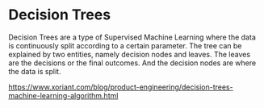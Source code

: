 # Decision Trees

Decision Trees are a type of Supervised Machine Learning where the data is continuously split according to a certain parameter. The tree can be explained by two entities, namely decision nodes and leaves. The leaves are the decisions or the final outcomes. And the decision nodes are where the data is split.

https://www.xoriant.com/blog/product-engineering/decision-trees-machine-learning-algorithm.html
